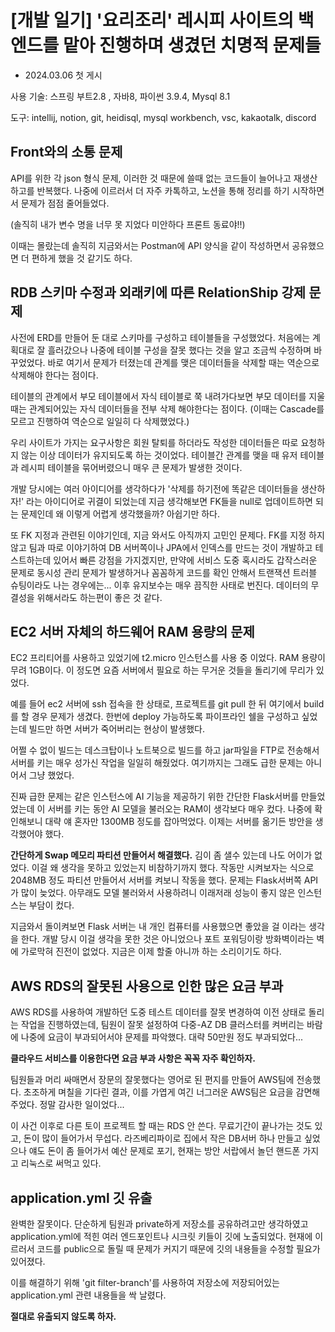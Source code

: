 # [개발 일기] '요리조리' 레시피 사이트의 백엔드를 맡아 진행하며 생겼던 치명적 문제들

- 2024.03.06 첫 게시
  

사용 기술: 스프링 부트2.8 , 자바8, 파이썬 3.9.4, Mysql 8.1

도구: intellij, notion, git, heidisql, mysql workbench, vsc, kakaotalk, discord


## Front와의 소통 문제
API를 위한 각 json 형식 문제, 
이러한 것 때문에 쓸때 없는 코드들이 늘어나고 재생산하고를 반복했다. 
나중에 이르러서 더 자주 카톡하고, 노션을 통해 정리를 하기 시작하면서 문제가 점점 줄어들었다.

(솔직히 내가 변수 명을 너무 못 지었다 미안하다 프론트 동료야!!)

이때는 몰랐는데 솔직히 지금와서는 Postman에 API 양식을 같이 작성하면서 공유했으면 더 편하게 했을 것 같기도 하다.

## RDB 스키마 수정과 외래키에 따른 RelationShip 강제 문제
사전에 ERD를 만들어 둔 대로 스키마를 구성하고 테이블들을 구성했었다. 처음에는 계획대로 잘 흘러갔으나 나중에 테이블 구성을 잘못 했다는 것을 알고 조금씩 수정하며 바꾸었었다. 바로 여기서 문제가 터졌는데 관계를 맺은 데이터들을 삭제할 때는 역순으로 삭제해야 한다는 점이다.

테이블의 관계에서 부모 테이블에서 자식 테이블로 쭉 내려가다보면 부모 데이터를 지울 때는 관계되어있는 자식 데이터들을 전부 삭제 해야한다는 점이다. (이때는 Cascade를 모르고 진행하여 역순으로 일일히 다 삭제했었다.)

우리 사이트가 가지는 요구사항은 회원 탈퇴를 하더라도 작성한 데이터들은 따로 요청하지 않는 이상 데이터가 유지되도록 하는 것이었다. 테이블간 관계를 맺을 때 유저 테이블과 레시피 테이블을 묶어버렸으니 매우 큰 문제가 발생한 것이다.

개발 당시에는 여러 아이디어를 생각하다가 '삭제를 하기전에 똑같은 데이터들을 생산하자!' 라는 아이디어로 귀결이 되었는데 지금 생각해보면 FK들을 null로 업데이트하면 되는 문제인데 왜 이렇게 어렵게 생각했을까? 아쉽기만 하다.

또 FK 지정과 관련된 이야기인데, 지금 와서도 아직까지 고민인 문제다. FK를 지정 하지 않고 팀과 따로 이야기하여 DB 서버쪽이나 JPA에서 인덱스를 만드는 것이 개발하고 테스트하는데 있어서 빠른 강점을 가지겠지만, 만약에 서비스 도중 혹시라도 갑작스러운 문제로 동시성 관리 문제가 발생하거나 꼼꼼하게 코드를 확인 안해서 트랜잭션 트러블 슈팅이라도 나는 경우에는... 이후 유지보수는 매우 끔직한 사태로 번진다. 데이터의 무결성을 위해서라도 하는편이 좋은 것 같다.

## EC2 서버 자체의 하드웨어 RAM 용량의 문제
EC2 프리티어를 사용하고 있었기에 t2.micro 인스턴스를 사용 중 이었다. RAM 용량이 무려 1GB이다. 이 정도면 요즘 서버에서 필요로 하는 무거운 것들을 돌리기에 무리가 있었다. 

예를 들어 ec2 서버에 ssh 접속을 한 상태로, 프로젝트를 git pull 한 뒤 여기에서 build를 할 경우 문제가 생겼다. 한번에 deploy 가능하도록 파이프라인 쉘을 구성하고 싶었는데 빌드만 하면 서버가 죽어버리는 현상이 발생했다. 

어쩔 수 없이 빌드는 데스크탑이나 노트북으로 빌드를 하고 jar파일을 FTP로 전송해서 서버를 키는 매우 성가신 작업을 일일히 해줬었다. 여기까지는 그래도 급한 문제는 아니어서 그냥 했었다.

진짜 급한 문제는 같은 인스턴스에 AI 기능을 제공하기 위한 간단한 Flask서버를 만들었었는데 이 서버를 키는 동안 AI 모델을 불러오는 RAM이 생각보다 매우 컸다. 나중에 확인해보니 대략 얘 혼자만 1300MB 정도를 잡아먹었다. 이제는 서버를 옮기든 방안을 생각했어야 했다.

**간단하게 Swap 메모리 파티션 만들어서 해결했다.** 김이 좀 샐수 있는데 나도 어이가 없었다. 이걸 왜 생각을 못하고 있었는지 비참하기까지 했다. 작동만 시켜보자는 식으로 2048MB 정도 파티션 만들어서 서버를 켜보니 작동을 했다. 문제는 Flask서버쪽 API가 많이 늦었다. 아무래도 모델 불러와서 사용하려니 이래저래 성능이 좋지 않은 인스턴스는 부담이 컸다.

지금와서 돌이켜보면 Flask 서버는 내 개인 컴퓨터를 사용했으면 좋았을 걸 이라는 생각을 한다. 개발 당시 이걸 생각을 못한 것은 아니었으나 포트 포워딩이랑 방화벽이라는 벽에 가로막혀 진전이 없었다. 지금은 이제 할줄 아니까 하는 소리이기도 하다.

## AWS RDS의 잘못된 사용으로 인한 많은 요금 부과
AWS RDS를 사용하여 개발하던 도중 테스트 데이터를 잘못 변경하여 이전 상태로 돌리는 작업을 진행하였는데, 팀원이 잘못 설정하여 다중-AZ DB 클러스터를 켜버리는 바람에 나중에 요금이 부과되어서야 문제를 파악했다.
대략 50만원 정도 부과되었다...

**클라우드 서비스를 이용한다면 요금 부과 사항은 꼭꼭 자주 확인하자.**

팀원들과 머리 싸매면서 장문의 잘못했다는 영어로 된 편지를 만들어 AWS팀에 전송했다. 초조하게 며칠을 기다린 결과, 이를 가엽게 여긴 너그러운 AWS팀은 요금을 감면해주었다. 정말 감사한 일이었다...

이 사건 이후로 다른 토이 프로젝트 할 때는 RDS 안 쓴다. 무료기간이 끝나가는 것도 있고, 돈이 많이 들어가서 무섭다. 라즈베리파이로 집에서 작은 DB서버 하나 만들고 싶었으나 얘도 돈이 좀 들어가서 예산 문제로 포기, 현재는 방안 서랍에서 놀던 핸드폰 가지고 리눅스로 써먹고 있다.

## application.yml 깃 유출
완벽한 잘못이다. 단순하게 팀원과 private하게 저장소를 공유하려고만 생각하였고 application.yml에 적힌 여러 엔드포인트나 시크릿 키들이 깃에 노출되었다. 현재에 이르러서 코드를 public으로 돌릴 때 문제가 커지기 때문에 깃의 내용들을 수정할 필요가 있어졌다.

이를 해결하기 위해 'git filter-branch'를 사용하여 저장소에 저장되어있는 application.yml 관련 내용들을 싹 날렸다.

**절대로 유출되지 않도록 하자.**